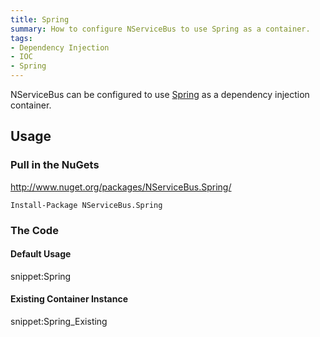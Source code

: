 ```yaml
---
title: Spring
summary: How to configure NServiceBus to use Spring as a container.
tags:
- Dependency Injection
- IOC
- Spring
---
```



NServiceBus can be configured to use [Spring](http://www.springframework.net/) as a dependency injection container.


## Usage


### Pull in the NuGets

http://www.nuget.org/packages/NServiceBus.Spring/

    Install-Package NServiceBus.Spring


### The Code


#### Default Usage

snippet:Spring


#### Existing Container Instance

snippet:Spring_Existing

